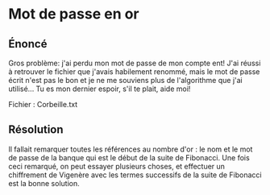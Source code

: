 # Mot de passe en or

## Énoncé

Gros problème: j'ai perdu mon mot de passe de mon compte ent! J'ai réussi à retrouver le fichier que j'avais habilement renommé, mais le mot de passe écrit n'est pas le bon et je ne me souviens plus de l'algorithme que j'ai utilisé... Tu es mon dernier espoir, s'il te plait, aide moi!

Fichier : Corbeille.txt

## Résolution
Il fallait remarquer toutes les références au nombre d'or : le nom et le mot de passe de la banque qui est le début de la suite de Fibonacci.
Une fois ceci remarqué, on peut essayer plusieurs choses, et effectuer un chiffrement de Vigenère avec les termes successifs de la suite de Fibonacci est la bonne solution.

